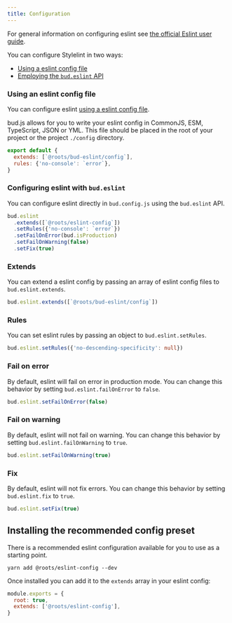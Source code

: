 ```yaml
---
title: Configuration
---
```


For general information on configuring eslint see [the official Eslint user guide](https://eslint.org/docs/user-guide/configuring).

You can configure Stylelint in two ways:

- [Using a eslint config file](#using-an-eslint-config-file)
- [Employing the `bud.eslint` API](#configuring-eslint-with-budeslint)

### Using an eslint config file

You can configure eslint [using a eslint config file](https://eslint.io/user-guide/configure).

bud.js allows for you to write your eslint config in CommonJS, ESM, TypeScript, JSON or YML. This file should be placed in the root of your project or the project `./config` directory.

```js title=eslint.config.js
export default {
  extends: [`@roots/bud-eslint/config`],
  rules: {'no-console': `error`},
}
```

### Configuring eslint with `bud.eslint`

You can configure eslint directly in `bud.config.js` using the `bud.eslint` API.

```ts title=bud.config.js
bud.eslint
  .extends([`@roots/eslint-config`])
  .setRules({'no-console': `error`})
  .setFailOnError(bud.isProduction)
  .setFailOnWarning(false)
  .setFix(true)
```

### Extends

You can extend a eslint config by passing an array of eslint config files to `bud.eslint.extends`.

```ts title=bud.config.js
bud.eslint.extends([`@roots/bud-eslint/config`])
```

### Rules

You can set eslint rules by passing an object to `bud.eslint.setRules`.

```ts title=bud.config.js
bud.eslint.setRules({'no-descending-specificity': null})
```

### Fail on error

By default, eslint will fail on error in production mode. You can change this behavior by setting
`bud.eslint.failOnError` to `false`.

```ts title=bud.config.js
bud.eslint.setFailOnError(false)
```

### Fail on warning

By default, eslint will not fail on warning. You can change this behavior by setting
`bud.eslint.failOnWarning` to `true`.

```ts title=bud.config.js
bud.eslint.setFailOnWarning(true)
```

### Fix

By default, eslint will not fix errors. You can change this behavior by setting
`bud.eslint.fix` to `true`.

```ts title=bud.config.js
bud.eslint.setFix(true)
```

## Installing the recommended config preset

There is a recommended eslint configuration available for you to use as a starting point.

```npm2yarn
yarn add @roots/eslint-config --dev
```

Once installed you can add it to the `extends` array in your eslint config:

```js title=".eslintrc.cjs"
module.exports = {
  root: true,
  extends: ['@roots/eslint-config'],
}
```
